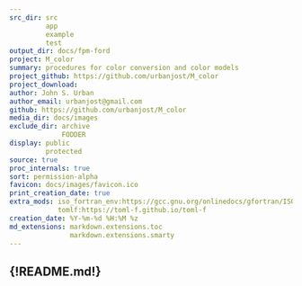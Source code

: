 ```yaml
---
src_dir: src
         app
         example
         test
output_dir: docs/fpm-ford
project: M_color
summary: procedures for color conversion and color models
project_github: https://github.com/urbanjost/M_color
project_download:
author: John S. Urban
author_email: urbanjost@gmail.com
github: https://github.com/urbanjost/M_color
media_dir: docs/images
exclude_dir: archive
             FODDER
display: public
         protected
source: true
proc_internals: true
sort: permission-alpha
favicon: docs/images/favicon.ico
print_creation_date: true
extra_mods: iso_fortran_env:https://gcc.gnu.org/onlinedocs/gfortran/ISO_005fFORTRAN_005fENV.html
            tomlf:https://toml-f.github.io/toml-f
creation_date: %Y-%m-%d %H:%M %z
md_extensions: markdown.extensions.toc
               markdown.extensions.smarty
---
```

{!README.md!}
---

